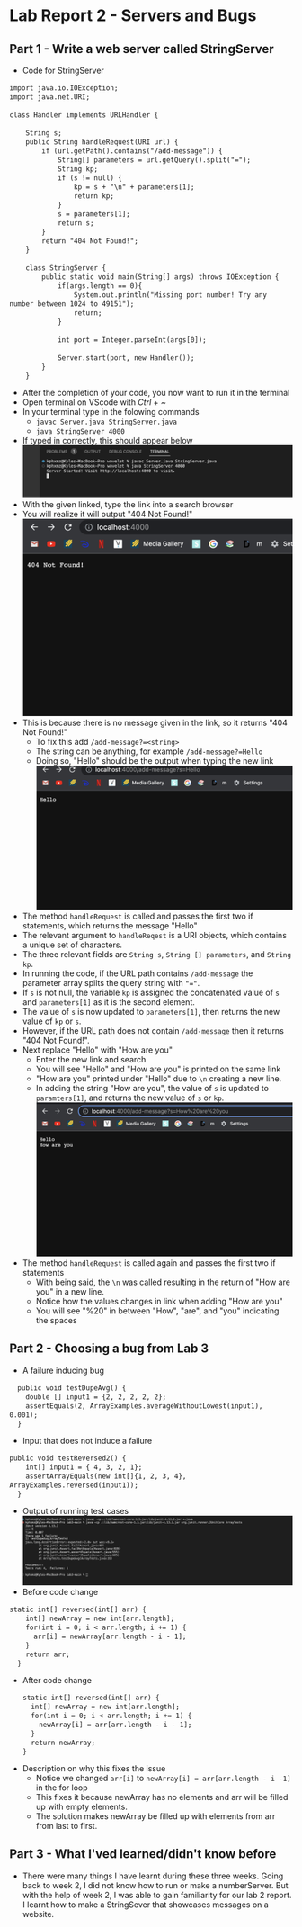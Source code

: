 # Lab Report 2 - Servers and Bugs
## Part 1 - Write a web server called StringServer
* Code for StringServer

```
import java.io.IOException;
import java.net.URI;

class Handler implements URLHandler {

    String s;
    public String handleRequest(URI url) {
        if (url.getPath().contains("/add-message")) {
            String[] parameters = url.getQuery().split("=");
            String kp;
            if (s != null) {
                kp = s + "\n" + parameters[1];
                return kp;
            }
            s = parameters[1];
            return s;
        }
        return "404 Not Found!";
    }

    class StringServer {
        public static void main(String[] args) throws IOException {
            if(args.length == 0){
                System.out.println("Missing port number! Try any number between 1024 to 49151");
                return;
            }
    
            int port = Integer.parseInt(args[0]);
    
            Server.start(port, new Handler());
        }
    }
 ```
* After the completion of your code, you now want to run it in the terminal
* Open terminal on VScode with *Ctrl* + *~*  
* In your terminal type in the folowing commands
  * `javac Server.java StringServer.java`
  * `java StringServer 4000`
* If typed in correctly, this should appear below
![image](java.png)
* With the given linked, type the link into a search browser
* You will realize it will output "404 Not Found!"
![image](notfound.png)
* This is because there is no message given in the link, so it returns "404 Not Found!"
  * To fix this add `/add-message?=<string>`
  * The string can be anything, for example `/add-message?=Hello`
  * Doing so, "Hello" should be the output when typing the new link
![image](hello.png)
* The method `handleRequest` is called and passes the first two if statements, which returns the message "Hello"
* The relevant argument to `handleReqest` is a URI objects, which contains a unique set of characters.
* The three relevant fields are `String s`, `String [] parameters`, and `String kp`.
* In running the code, if the URL path contains `/add-message` the parameter array spilts the query string with `"="`.
* If `s` is not null, the variable `kp` is assigned the concatenated value of `s` and `parameters[1]` as it is the second element.
* The value of `s` is now updated to `parameters[1]`, then returns the new value of `kp` or `s`.
* However, if the URL path does not contain `/add-message` then it returns "404 Not Found!".
* Next replace "Hello" with "How are you"
  * Enter the new link and search
  * You will see "Hello" and "How are you" is printed on the same link
  * "How are you" printed under "Hello" due to `\n` creating a new line.
  * In adding the string "How are you", the value of `s` is updated to `paramters[1]`, and returns the new value of `s` or `kp`.
![image](how.png)
* The method `handleRequest` is called again and passes the first two if statements
  * With being said, the `\n` was called resulting in the return of "How are you" in a new line.
  * Notice how the values changes in link when adding "How are you"
  * You will see "%20" in between "How", "are", and "you" indicating the spaces

## Part 2 - Choosing a bug from Lab 3
* A failure inducing bug
```
  public void testDupeAvg() {
    double [] input1 = {2, 2, 2, 2, 2};
    assertEquals(2, ArrayExamples.averageWithoutLowest(input1), 0.001);
  }
```
* Input that does not induce a failure
```
public void testReversed2() {
    int[] input1 = { 4, 3, 2, 1};
    assertArrayEquals(new int[]{1, 2, 3, 4}, ArrayExamples.reversed(input1));
  }
  ```
* Output of running test cases
![image](test.png)
* Before code change
```
static int[] reversed(int[] arr) {
    int[] newArray = new int[arr.length];
    for(int i = 0; i < arr.length; i += 1) {
      arr[i] = newArray[arr.length - i - 1];
    }
    return arr;
  }
  ```
* After code change
  ```
  static int[] reversed(int[] arr) {
    int[] newArray = new int[arr.length];
    for(int i = 0; i < arr.length; i += 1) {
      newArray[i] = arr[arr.length - i - 1];
    }
    return newArray;
  }
  ```
* Description on why this fixes the issue
  * Notice we changed `arr[i]` to `newArray[i] = arr[arr.length - i -1]` in the for loop
  * This fixes it because newArray has no elements and arr will be filled up with empty elements.
  * The solution makes newArray be filled up with elements from arr from last to first.

## Part 3 - What I'ved learned/didn't know before
* There were many things I have learnt during these three weeks. Going back to week 2, I did not know how to run or make a numberServer. But with the help of week 2, I was able to gain familiarity for our lab 2 report. I learnt how to make a StringSever that showcases messages on a website.
